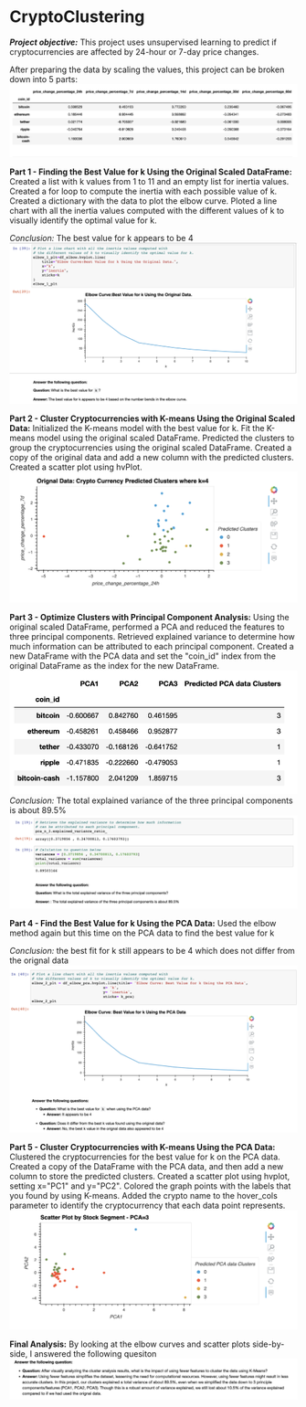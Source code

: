 # CryptoClustering
***Project objective:*** This project uses unsupervised learning to predict if cryptocurrencies are affected by 24-hour or 7-day price changes.

After preparing the data by scaling the values, this project can be broken down into 5  parts: 
![market_scaled](Images/market_data_scaled.png)

**Part 1 - Finding the Best Value for k Using the Original Scaled DataFrame:** Created a list with k values from 1 to 11 and an empty list for inertia values. Created a for loop to compute the inertia with each possible value of k. Created a dictionary with the data to plot the elbow curve.
Ploted a line chart with all the inertia values computed with the different values of k to visually identify the optimal value for k.

*Conclusion:* The best value for k appears to be 4
![best_value_k_OD](Images/best_value_k_OD.png)

**Part 2 - Cluster Cryptocurrencies with K-means Using the Original Scaled Data:** Initialized the K-means model with the best value for k.
Fit the K-means model using the original scaled DataFrame.
Predicted the clusters to group the cryptocurrencies using the original scaled DataFrame. Created a copy of the original data and add a new column with the predicted clusters. Created a scatter plot using hvPlot.
![scatter_od](images/OD_scatter.png)

**Part 3 - Optimize Clusters with Principal Component Analysis:** Using the original scaled DataFrame, performed a PCA and reduced the features to three principal components. Retrieved explained variance to determine how much information can be attributed to each principal component. Created a new DataFrame with the PCA data and set the "coin_id" index from the original DataFrame as the index for the new DataFrame.
![PCA_df](Images/PCA_df.png)
*Conclusion:* The total explained variance of the three principal components is about 89.5%
![total_var](Images/total_explained_var.png)

**Part 4 - Find the Best Value for k Using the PCA Data:** Used the elbow method again but this time on the PCA data to find the best value for k 

*Conclusion:* the best fit for k still appears to be 4 which does not differ from the orignal data
![pca_fit_k](Images/best_value_k_PCA.png)


**Part 5 - Cluster Cryptocurrencies with K-means Using the PCA Data:** Clustered the cryptocurrencies for the best value for k on the PCA data. Created a copy of the DataFrame with the PCA data, and then add a new column to store the predicted clusters. Created a scatter plot using hvplot, setting x="PC1" and y="PC2". Colored the graph points with the labels that you found by using K-means. Added the crypto name to the hover_cols parameter to identify the cryptocurrency that each data point represents.
![pca_scatter](images/scatter_PCA.png)



**Final Analysis:** By looking at the elbow curves and scatter plots side-by-side, I answered the following quesiton
![conclusion](images/final_conclusion.png)


